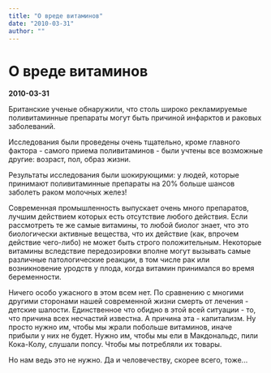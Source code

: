 ```yaml
---
title: "О вреде витаминов"
date: "2010-03-31"
author: ""
---
```


# О вреде витаминов

**2010-03-31** 

Британские ученые обнаружили, что столь широко рекламируемые поливитаминные препараты могут быть причиной инфарктов и раковых заболеваний.

Исследования были проведены очень тщательно, кроме главного фактора - самого приема поливитаминов - были учтены все возможные другие: возраст, пол, образ жизни.

Результаты исследования были шокирующими: у людей, которые принимают поливитаминные препараты на 20% больше шансов заболеть раком молочных желез!

Современная промышленность выпускает очень много препаратов, лучшим действием которых есть отсутствие любого действия. Если рассмотреть те же самые витамины, то любой биолог знает, что это биологически активные вещества, что их действие (как, впрочем действие чего-либо) не может быть строго положительным. Некоторые витамины вследствие передозировки вполне могут вызывать самые различные патологические реакции, в том числе рак или возникновение уродств у плода, когда витамин принимался во время беременности.

Ничего особо ужасного в этом всем нет. По сравнению с многими другими сторонами нашей современной жизни смерть от лечения - детские шалости. Единственное что обидно в этой всей ситуации - то, что причина всех несчастий известна. А причина эта - капитализм. Ну просто нужно им, чтобы мы жрали побольше витаминов, иначе прибыли у них не будет. Нужно им, чтобы мы ели в Макдональдс, пили Кока-Колу, слушали попсу. Чтобы мы потребляли их товары.

Но нам ведь это не нужно. Да и человечеству, скорее всего, тоже...